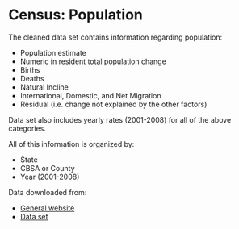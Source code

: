 Census: Population
=====================

The cleaned data set contains information regarding population:

* Population estimate
* Numeric in resident total population change
* Births
* Deaths
* Natural Incline
* International, Domestic, and Net Migration
* Residual (i.e. change not explained by the other factors)

Data set also includes yearly rates (2001-2008) for all of the above categories. 

All of this information is organized by:

* State
* CBSA or County
* Year (2001-2008)

Data downloaded from:

* [General website](http://www.census.gov/popest/datasets.html)
* [Data set](http://www.census.gov/popest/counties/files/CO-EST2008-ALLDATA.csv)